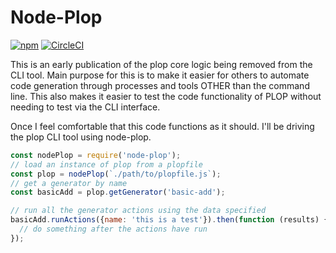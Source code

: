 Node-Plop
======

[![npm](https://img.shields.io/npm/v/node-plop.svg)](https://www.npmjs.com/package/node-plop)
[![CircleCI](https://circleci.com/gh/plopjs/node-plop/tree/master.svg?style=svg)](https://circleci.com/gh/plopjs/node-plop/tree/master)

This is an early publication of the plop core logic being removed from the CLI tool. Main purpose for this is to make it easier for others to automate code generation through processes and tools OTHER than the command line. This also makes it easier to test the code functionality of PLOP without needing to test via the CLI interface.

Once I feel comfortable that this code functions as it should. I'll be driving the plop CLI tool using node-plop.

``` javascript
const nodePlop = require('node-plop');
// load an instance of plop from a plopfile
const plop = nodePlop(`./path/to/plopfile.js`);
// get a generator by name
const basicAdd = plop.getGenerator('basic-add');

// run all the generator actions using the data specified
basicAdd.runActions({name: 'this is a test'}).then(function (results) {
  // do something after the actions have run
});
```
